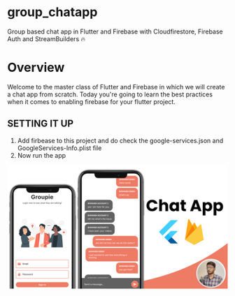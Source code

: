 # group_chatapp
Group based chat app in Flutter and Firebase with Cloudfirestore, Firebase Auth and StreamBuilders 🔥

# Overview
Welcome to the master class of Flutter and Firebase in which we will create a chat app from scratch. Today you're going to learn the best practices when it comes to enabling firebase for your flutter project.

 ## SETTING IT UP
 1. Add firbease to this project and do check the google-services.json and GoogleServices-Info.plist file
 2. Now run the app 
 

![App UI](gitimages/chatapp.png)





